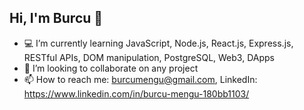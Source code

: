 ## Hi, I'm Burcu 👋

- 💻 I’m currently learning JavaScript, Node.js, React.js, Express.js, RESTful APIs, DOM manipulation, PostgreSQL, Web3, DApps
- 👯 I’m looking to collaborate on any project
- 📫 How to reach me: burcumengu@gmail.com,  LinkedIn: https://www.linkedin.com/in/burcu-mengu-180bb1103/
<!--
**BurcuMengu/BurcuMengu** is a ✨ _special_ ✨ repository because its `README.md` (this file) appears on your GitHub profile.

Here are some ideas to get you started:

- 🔭 I’m currently working on ...


- 🤔 I’m looking for help with ...
- 💬 Ask me about ...

- 😄 Pronouns: ...
- ⚡ Fun fact: ...
-->
